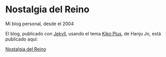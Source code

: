 # Nostalgia del Reino

Mi blog personal, desde el 2004

El blog, publicado con [Jekyll](https://jekyllrb.com), usando el tema [Kiko Plus](https://github.com/AWEEKJ/Kiko-plus), de Hanju Jo, está publicado aquí:

[Nostalgia del Reino](nostalgiadelreino.net)